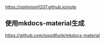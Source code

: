 
https://optimism1207.github.io/note

## 使用mkdocs-material生成

https://github.com/squidfunk/mkdocs-material
